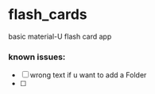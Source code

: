 # flash_cards
basic material-U flash card app

### known issues:
- [ ] wrong text if u want to add a Folder
- [ ] 
